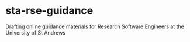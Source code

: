 # sta-rse-guidance
Drafting online guidance materials for Research Software Engineers at the University of St Andrews
